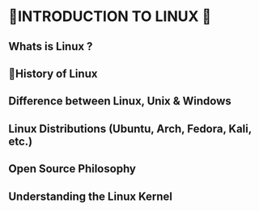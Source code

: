 <h1>🏁INTRODUCTION TO LINUX 🐧</h1>

<h2>Whats is Linux ?</h2>



<h2>📜History of Linux</h2>




<h2>Difference between Linux, Unix & Windows</h2>


<h2>Linux Distributions (Ubuntu, Arch, Fedora, Kali, etc.)</h2>


<h2>Open Source Philosophy </h2>



<h2>Understanding the Linux Kernel</h2>
